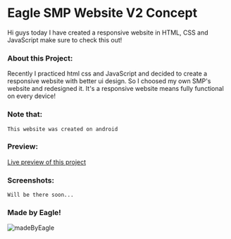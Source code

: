 # Eagle SMP Website V2 Concept

Hi guys today I have created a responsive website in HTML, CSS and JavaScript make sure to check this out!

### About this Project:
Recently I practiced html css and JavaScript and decided to create a responsive website with better ui design.
So I choosed my own SMP's website and redesigned it. It's a responsive website means fully functional on every device!

### Note that:
`This website was created on android`

### Preview:
[Live preview of this project](https://eagle-smp.netlify.app/)

### Screenshots:
`Will be there soon...`

### Made by Eagle!
![madeByEagle](https://socialify.git.ci/EAGLE1309/eagle-smp-web-v2/image?description=1&font=Inter&language=1&owner=1&pattern=Circuit%20Board&stargazers=1&theme=Dark)
